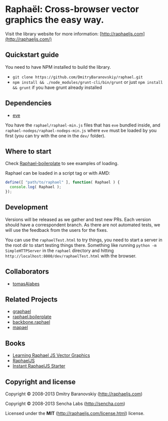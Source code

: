 # Raphaël: Cross-browser vector graphics the easy way.

Visit the library website for more information: [http://raphaeljs.com](http://raphaeljs.com/)

## Quickstart guide

You need to have NPM installed to build the library.

* `git clone https://github.com/DmitryBaranovskiy/raphael.git`
* `npm install && ./node_modules/grunt-cli/bin/grunt` or just `npm install && grunt` if you have grunt already installed

## Dependencies
* [eve](https://github.com/adobe-webplatform/eve)

You have the `raphael/raphael-min.js` files that has `eve` bundled inside, and `raphael-nodeps/raphael-nodeps-min.js` 
where `eve` must be loaded by you first (you can try with the one in the `dev/` folder).  

## Where to start
Check [Raphael-boilerplate](https://github.com/tomasAlabes/raphael-boilerplate) to see examples of loading.

Raphael can be loaded in a script tag or with AMD:

```js
define([ "path/to/raphael" ], function( Raphael ) {
  console.log( Raphael );
});
```

## Development

Versions will be released as we gather and test new PRs. Each version should have a correspondent branch.
As there are not automated tests, we will use the feedback from the users for the fixes.

You can use the `raphaelTest.html` to try things, you need to start a server in the root dir to start testing things there.
Something like running `python -m SimpleHTTPServer` in the `raphael` directory and hitting `http://localhost:8000/dev/raphaelTest.html` with the browser.


## Collaborators

* [tomasAlabes](https://github.com/tomasAlabes)

## Related Projects

* [graphael](https://github.com/DmitryBaranovskiy/g.raphael/tree/master)
* [raphael.boilerplate](https://github.com/tomasAlabes/raphael-boilerplate)
* [backbone.raphael](https://github.com/tomasAlabes/backbone.raphael)
* [mapael](https://github.com/neveldo/jQuery-Mapael)


## Books

* [Learning Raphael JS Vector Graphics](http://shop.oreilly.com/product/9781782169161.do)
* [RaphaelJS](http://shop.oreilly.com/product/0636920029601.do)
* [Instant RaphaelJS Starter](http://shop.oreilly.com/product/9781782169857.do)

## Copyright and license

Copyright © 2008-2013 Dmitry Baranovskiy (http://raphaeljs.com)

Copyright © 2008-2013 Sencha Labs (http://sencha.com)

Licensed under the **MIT** (http://raphaeljs.com/license.html) license.
